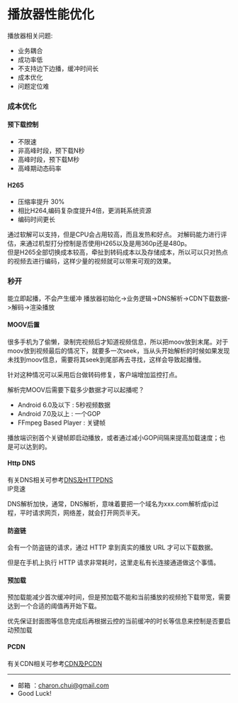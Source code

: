 播放器性能优化
===

播放器相关问题:   
- 业务耦合
- 成功率低
- 不支持边下边播，缓冲时间长
- 成本优化
- 问题定位难




### 成本优化

#### 预下载控制
- 不限速
- 非高峰时段，预下载N秒
- 高峰时段，预下载M秒
- 高峰期动态码率

#### H265

- 压缩率提升 30%
- 相比H264,编码复杂度提升4倍，更消耗系统资源
- 编码时间更长

通过软解可以支持，但是CPU会占用较高，而且发热和好点。
对解码能力进行评估，来通过机型打分控制是否使用H265以及是用360p还是480p。   
但是H265全部切换成本较高，牵扯到转码成本以及存储成本，所以可以只对热点的视频去进行编码，这样少量的视频就可以带来可观的效果。

### 秒开

能立即起播，不会产生缓冲
播放器初始化->业务逻辑->DNS解析->CDN下载数据->解码->渲染播放

#### MOOV后置

很多手机为了偷懒，录制完视频后才知道视频信息，所以把moov放到末尾。对于moov放到视频最后的情况下，就要多一次seek，当从头开始解析的时候如果发现未找到moov信息，需要将其seek到尾部再去寻找，这样会导致起播慢。 

针对这种情况可以采用后台做转码修复，客户端增加监控打点。

解析完MOOV后需要下载多少数据才可以起播呢？ 

- Android 6.0及以下 : 5秒视频数据
- Android 7.0及以上 : 一个GOP
- FFmpeg Based Player : 关键帧

播放端识别首个关键帧即启动播放，或者通过减小GOP间隔来提高加载速度；也是可以达到的。

#### Http DNS

有关DNS相关可参考[DNS及HTTPDNS](https://github.com/CharonChui/AndroidNote/blob/master/VideoDevelopment/DNS%E5%8F%8AHTTPDNS.md)     
IP竞速

DNS解析加快，通常，DNS解析，意味着要把一个域名为xxx.com解析成ip过程，平时请求网页，网络差，就会打开网页半天。

#### 防盗链


会有一个防盗链的请求，通过 HTTP 拿到真实的播放 URL 才可以下载数据。

但是在手机上执行 HTTP 请求非常耗时，这里走私有长连接通道做这个事情。

#### 预加载

预加载能减少首次缓冲时间，但是预加载不能和当前播放的视频抢下载带宽，需要达到一个合适的阈值再开始下载。

优先保证封面图等信息完成后再根据云控的当前缓冲的时长等信息来控制是否要启动预加载

#### PCDN

有关CDN相关可参考[CDN及PCDN](https://github.com/CharonChui/AndroidNote/blob/master/VideoDevelopment/CDN%E5%8F%8APCDN.md)

---

- 邮箱 ：charon.chui@gmail.com  
- Good Luck! 